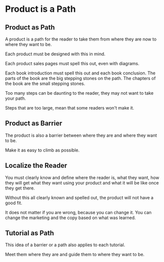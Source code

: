 # Product is a Path


## Product as Path

A product is a path for the reader to take them from where they are now to where they want to be.

Each product must be designed with this in mind.

Each product sales pages must spell this out, even with diagrams.

Each book introduction must spell this out and each book conclusion. The parts of the book are the big stepping stones on the path. The chapters of the book are the small stepping stones.

Too many steps can be daunting to the reader, they may not want to take your path.

Steps that are too large, mean that some readers won't make it.

## Product as Barrier

The product is also a barrier between where they are and where they want to be.

Make it as easy to climb as possible.


## Localize the Reader

You must clearly know and define where the reader is, what they want, how they will get what they want using your product and what it will be like once they get there.

Without this all clearly known and spelled out, the product will not have a good fit.

It does not matter if you are wrong, because you can change it. You can change the marketing and the copy based on what was learned.


## Tutorial as Path

This idea of a barrier or a path also applies to each tutorial.

Meet them where they are and guide them to where they want to be.